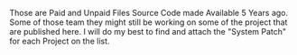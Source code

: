 Those are Paid and Unpaid Files Source Code made Available 5 Years ago. Some of those team they might still be working on some of the project that are published here. I will do my best to find and attach the "System Patch" for each Project on the list.
